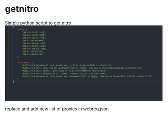 # getnitro
Simple python script to get nitro
<img src="https://github.com/EH30/getnitro/blob/master/proxy_list.JPG" >

replace and add new list of proxies in webreq.json
